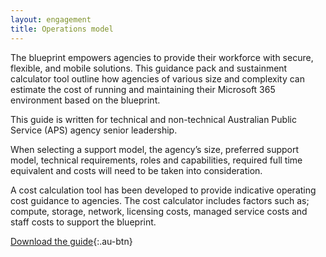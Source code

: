 ```yaml
--- 
layout: engagement 
title: Operations model
---
```


The blueprint empowers agencies to provide their workforce with secure, flexible, and mobile solutions. This guidance pack and sustainment calculator tool outline how agencies of various size and complexity can estimate the cost of running and maintaining their Microsoft 365 environment based on the blueprint.

This guide is written for technical and non-technical Australian Public Service (APS) agency senior leadership.

When selecting a support model, the agency’s size, preferred support model, technical requirements, roles and capabilities, required full time equivalent and costs will need to be taken into consideration.

A cost calculation tool has been developed to provide indicative operating cost guidance to agencies. The cost calculator includes factors such as; compute, storage, network, licensing costs, managed service costs and staff costs to support the blueprint.

[Download the guide](/assets/files/pdf/dta-op-model-guide.pdf){:.au-btn}
